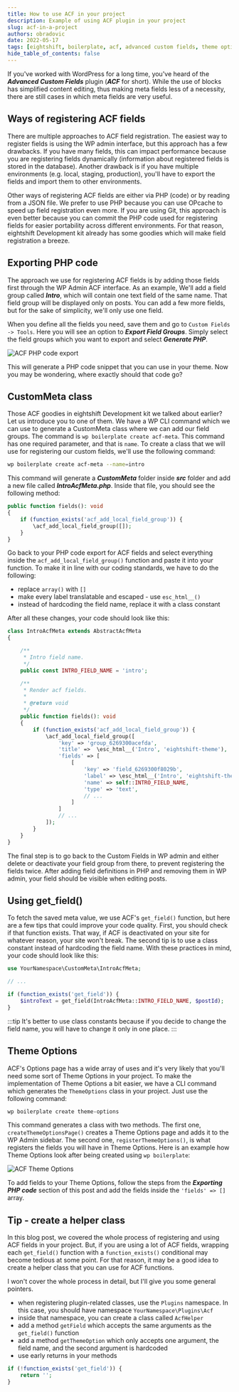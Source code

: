 ```yaml
---
title: How to use ACF in your project
description: Example of using ACF plugin in your project
slug: acf-in-a-project
authors: obradovic
date: 2022-05-17
tags: [eightshift, boilerplate, acf, advanced custom fields, theme options]
hide_table_of_contents: false
---
```


If you've worked with WordPress for a long time, you've heard of the **_Advanced Custom Fields_** plugin (**_ACF_** for short). While the use of blocks has simplified content editing, thus making meta fields less of a necessity, there are still cases in which meta fields are very useful.
<!--truncate-->

## Ways of registering ACF fields

There are multiple approaches to ACF field registration. The easiest way to register fields is using the WP admin interface, but this approach has a few drawbacks. If you have many fields, this can impact performance because you are registering fields dynamically (information about registered fields is stored in the database). Another drawback is if you have multiple environments (e.g. local, staging, production), you'll have to export the fields and import them to other environments.

Other ways of registering ACF fields are either via PHP (code) or by reading from a JSON file. We prefer to use PHP because you can use OPcache to speed up field registration even more. If you are using Git, this approach is even better because you can commit the PHP code used for registering fields for easier portability across different environments. For that reason, eightshift Development kit already has some goodies which will make field registration a breeze.

## Exporting PHP code

The approach we use for registering ACF fields is by adding those fields first through the WP Admin ACF interface. As an example, We'll add a field group called **_Intro_**, which will contain one text field of the same name. That field group will be displayed only on posts. You can add a few more fields, but for the sake of simplicity, we'll only use one field.

When you define all the fields you need, save them and go to `Custom Fields -> Tools`. Here you will see an option to **_Export Field Groups_**. Simply select the field groups which you want to export and select **_Generate PHP_**.

![ACF PHP code export](/img/blog/acf-generate-php.webp)

This will generate a PHP code snippet that you can use in your theme. Now you may be wondering, where exactly should that code go?

## CustomMeta class

Those ACF goodies in eightshift Development kit we talked about earlier? Let us introduce you to one of them. We have a WP CLI command which we can use to generate a CustomMeta class where we can add our field groups. The command is `wp boilerplate create acf-meta`. This command has one required parameter, and that is `name`. To create a class that we will use for registering our custom fields, we'll use the following command:

```bash
wp boilerplate create acf-meta --name=intro
```

This command will generate a **_CustomMeta_** folder inside **_src_** folder and add a new file called **_IntroAcfMeta.php_**. Inside that file, you should see the following method:
```php
public function fields(): void
{
	if (function_exists('acf_add_local_field_group')) {
		\acf_add_local_field_group([]);
	}
}
```

Go back to your PHP code export for ACF fields and select everything inside the `acf_add_local_field_group()` function and paste it into your function. To make it in line with our coding standards, we have to do the following:
- replace `array()` with `[]`
- make every label translatable and escaped - use `esc_html__()`
- instead of hardcoding the field name, replace it with a class constant

After all these changes, your code should look like this:

```php
class IntroAcfMeta extends AbstractAcfMeta
{

	/**
	 * Intro field name.
	 */
	public const INTRO_FIELD_NAME = 'intro';

	/**
	 * Render acf fields.
	 *
	 * @return void
	 */
	public function fields(): void
	{
		if (function_exists('acf_add_local_field_group')) {
			\acf_add_local_field_group([
				'key' => 'group_6269300acefda',
				'title' =>  \esc_html__('Intro', 'eightshift-theme'),
				'fields' => [
					[
						'key' => 'field_6269300f8029b',
						'label' => \esc_html__('Intro', 'eightshift-theme'),
						'name' => self::INTRO_FIELD_NAME,
						'type' => 'text',
						// ...
					]
				]
				// ...
			]);
		}
	}
}
```

The final step is to go back to the Custom Fields in WP admin and either delete or deactivate your field group from there, to prevent registering the fields twice. After adding field definitions in PHP and removing them in WP admin, your field should be visible when editing posts.

## Using get_field()

To fetch the saved meta value, we use ACF's `get_field()` function, but here are a few tips that could improve your code quality. First, you should check if that function exists. That way, if ACF is deactivated on your site for whatever reason, your site won't break. The second tip is to use a class constant instead of hardcoding the field name. With these practices in mind, your code should look like this:

```php
use YourNamespace\CustomMeta\IntroAcfMeta;

// ...

if (function_exists('get_field')) {
	$introText = get_field(IntroAcfMeta::INTRO_FIELD_NAME, $postId);
}
```

:::tip
It's better to use class constants because if you decide to change the field name, you will have to change it only in one place.
:::

## Theme Options

ACF's Options page has a wide array of uses and it's very likely that you'll need some sort of Theme Options in your project. To make the implementation of Theme Options a bit easier, we have a CLI command which generates the `ThemeOptions` class in your project. Just use the following command:

```bash
wp boilerplate create theme-options
```

This command generates a class with two methods. The first one, `createThemeOptionsPage()` creates a Theme Options page and adds it to the WP Admin sidebar. The second one, `registerThemeOptions()`, is what registers the fields you will have in Theme Options. Here is an example how Theme Options look after being created using `wp boilerplate`:

![ACF Theme Options](/img/blog/acf-theme-options.webp)

To add fields to your Theme Options, follow the steps from the **_Exporting PHP code_** section of this post and add the fields inside the `'fields' => []` array.
## Tip - create a helper class

In this blog post, we covered the whole process of registering and using ACF fields in your project. But, if you are using a lot of ACF fields, wrapping each `get_field()` function with a `function_exists()` conditional may become tedious at some point. For that reason, it may be a good idea to create a helper class that you can use for ACF functions.

I won't cover the whole process in detail, but I'll give you some general pointers.

- when registering plugin-related classes, use the `Plugins` namespace. In this case, you should have namespace `YourNamespace\Plugins\Acf`
- inside that namespace, you can create a class called `AcfHelper`
- add a method `getField` which accepts the same arguments as the `get_field()` function
- add a method `getThemeOption` which only accepts one argument, the field name, and the second argument is hardcoded
- use early returns in your methods
```php
if (!function_exists('get_field')) {
	return '';
}
```
